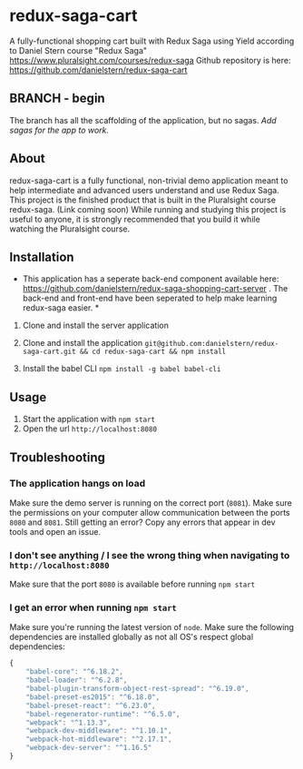 # redux-saga-cart
A fully-functional shopping cart built with Redux Saga using Yield according to Daniel Stern course "Redux Saga" https://www.pluralsight.com/courses/redux-saga
Github repository is here: https://github.com/danielstern/redux-saga-cart

## BRANCH - begin
The branch has all the scaffolding of the application, but no sagas. *Add sagas for the app to work.*

## About
redux-saga-cart is a fully functional, non-trivial demo application meant to help intermediate and advanced users understand and use Redux Saga.
This project is the finished product that is built in the Pluralsight course redux-saga. (Link coming soon)
While running and studying this project is useful to anyone, it is strongly recommended that you build it while watching the Pluralsight course.

## Installation
* This application has a seperate back-end component available here: https://github.com/danielstern/redux-saga-shopping-cart-server . The back-end and front-end have been seperated to help make learning redux-saga easier. *
1. Clone and install the server application

2. Clone and install the application
`git@github.com:danielstern/redux-saga-cart.git && cd redux-saga-cart && npm install`

3. Install the babel CLI
`npm install -g babel babel-cli`

## Usage
1. Start the application with `npm start`
2. Open the url `http://localhost:8080`

## Troubleshooting
### The application hangs on load
Make sure the demo server is running on the correct port (`8081`). Make sure the permissions on your computer allow communication between the ports `8080` and `8081`. 
Still getting an error? Copy any errors that appear in dev tools and open an issue.

### I don't see anything / I see the wrong thing when navigating to `http://localhost:8080`
Make sure that the port `8080` is available before running `npm start`

### I get an error when running `npm start`
Make sure you're running the latest version of `node`. Make sure the following dependencies are installed globally as not all OS's respect global dependencies:
```javascript
{
    "babel-core": "^6.18.2",
    "babel-loader": "^6.2.8",
    "babel-plugin-transform-object-rest-spread": "^6.19.0",
    "babel-preset-es2015": "^6.18.0",
    "babel-preset-react": "^6.23.0",
    "babel-regenerator-runtime": "^6.5.0",
    "webpack": "^1.13.3",
    "webpack-dev-middleware": "^1.10.1",
    "webpack-hot-middleware": "^2.17.1",
    "webpack-dev-server": "^1.16.5"
}
```
